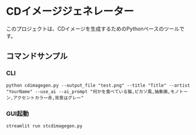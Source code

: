 # CDイメージジェネレーター

このプロジェクトは、CDイメージを生成するためのPythonベースのツールです。

## コマンドサンプル
### CLI
```
python cdimagegen.py --output_file "test.png" --title "Title" --artist "YourName" --use_ai --ai_prompt "何かを食べている猫,ピカソ風,抽象画,モノトーン,アクセントカラー赤,背景はグレー"
```

### GUI起動
```
streamlit run stcdimagegen.py
```